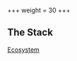 +++
weight = 30
+++


## The Stack
[Ecosystem](https://bejamas.io/static/f0f7ba4749a4228ad93af398b87df22b/d9ed5/jamstack-landscape-september-2020.png)
